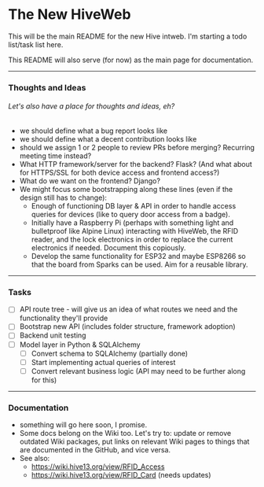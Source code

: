 # The New HiveWeb

This will be the main README for the new Hive intweb. I'm starting a
todo list/task list here.

This README will also serve (for now) as the main page for documentation. 

---

### Thoughts and Ideas

###### Let's also have a place for thoughts and ideas, eh? 

* we should define what a bug report looks like
* we should define what a decent contribution looks like
* should we assign 1 or 2 people to review PRs before merging? Recurring meeting time instead?
* What HTTP framework/server for the backend? Flask? (And what about for HTTPS/SSL for both device access and frontend access?)
* What do we want on the frontend? Django?
* We might focus some bootstrapping along these lines (even if the design still
  has to change):
  - Enough of functioning DB layer & API in order to handle access
    queries for devices (like to query door access from a badge).
  - Initially have a Raspberry Pi (perhaps with something light and
    bulletproof like Alpine Linux) interacting with HiveWeb, the RFID
    reader, and the lock electronics in order to replace the current
    electronics if needed.  Document this copiously.
  - Develop the same functionality for ESP32 and maybe ESP8266 so that
    the board from Sparks can be used.  Aim for a reusable library.

---

### Tasks

- [ ] API route tree - will give us an idea of what routes we need and the functionality they'll provide
- [ ] Bootstrap new API (includes folder structure, framework adoption)
- [ ] Backend unit testing
- [ ] Model layer in Python & SQLAlchemy
  - [ ] Convert schema to SQLAlchemy (partially done)
  - [ ] Start implementing actual queries of interest
  - [ ] Convert relevant business logic (API may need to be further along for this)

---

### Documentation

* something will go here soon, I promise. 
* Some docs belong on the Wiki too. Let's try to: update or remove
  outdated Wiki packages, put links on relevant Wiki pages to things
  that are documented in the GitHub, and vice versa.
* See also:
  - https://wiki.hive13.org/view/RFID_Access
  - https://wiki.hive13.org/view/RFID_Card (needs updates)